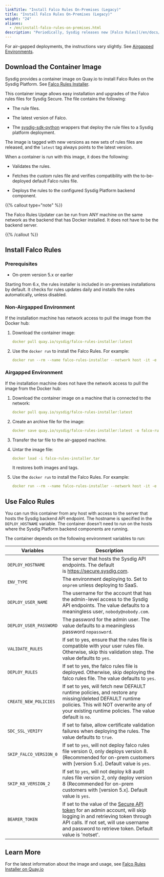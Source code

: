 ```yaml
---
linkTitle: "Install Falco Rules On-Premises (Legacy)"
title: "Install Falco Rules On-Premises (Legacy)"
weight: "24"
aliases:
  - /en/install-falco-rules-on-premises.html
description: "Periodically, Sysdig releases new [Falco Rules](/en/docs/release-notes/falco-rules-changelog) that provide additional coverage for new behaviors, and adds exceptions for known good behaviors. The rules installer is included by default in on-prem installations 6.x and up. If you are using an earlier version, you can install Falco Rules as a container in on-prem deployments."
---
```


For air-gapped deployments, the instructions vary slightly. See [Airgapped Environments](#airgapped-environment).

## Download the Container Image

Sysdig provides a container image on Quay.io to install Falco Rules on the Sysdig Platform. See [Falco Rules Installer](https://quay.io/repository/sysdig/falco-rules-installer).

This container image allows easy installation and upgrades of the Falco rules files for Sysdig Secure. The file contains the following:

-   The rule files.

-   The latest version of Falco.

-   The [sysdig-sdk-python](https://github.com/sysdiglabs/sysdig-sdk-python) wrappers that deploy the rule files to a Sysdig platform deployment.

The image is tagged with new versions as new sets of rules files are released, and the `latest` tag always points to the latest version.

When a container is run with this image, it does the following:

-   Validates the rules.

-   Fetches the custom rules file and verifies compatibility with the to-be-deployed default Falco rules file.

-   Deploys the rules to the configured Sysdig Platform backend component.

{{% callout type="note" %}}

The Falco Rules Updater can be run from ANY machine on the same network
as the backend that has Docker installed. It does not have to be the
backend server.

{{% /callout %}}

## Install Falco Rules

### Prerequisites

- On-prem version 5.x or earlier

Starting from 6.x, the rules installer is included in on-premises installations by default. It checks for rules updates daily and installs the rules automatically, unless disabled.

### Non-Airgapped Environment

If the installation machine has network access to pull the image from the Docker hub:

1.  Download the container image:

    ```yaml
    docker pull quay.io/sysdig/falco-rules-installer:latest
    ```

2.  Use the `docker run` to install the Falco Rules. For example:

    ```yaml
    docker run --rm --name falco-rules-installer --network host -it -e DEPLOY_HOSTNAME=https://my-sysdig-backend.com -e DEPLOY_USER_NAME=test@sysdig.com -e DEPLOY_USER_PASSWORD=<my password> -e VALIDATE_RULES=yes -e DEPLOY_RULES=yes -e CREATE_NEW_POLICIES=no -e SDC_SSL_VERIFY=True -e ENV_TYPE=onprem quay.io/sysdig/falco-rules-installer:latest
    ```

### Airgapped Environment

If the installation machine does not have the network access to pull the image from the Docker hub:

1.  Download the container image on a machine that is connected to the network:

    ```yaml
    docker pull quay.io/sysdig/falco-rules-installer:latest
    ```

2.  Create an archive file for the image:

    ```yaml
    docker save quay.io/sysdig/falco-rules-installer:latest -o falco-rules-installer.tar
    ```

3.  Transfer the tar file to the air-gapped machine.

4.  Untar the image file:

    ```yaml
    docker load -i falco-rules-installer.tar
    ```

    It restores both images and tags.

5.  Use the `docker run` to install the Falco Rules. For example:

    ```yaml
    docker run --rm --name falco-rules-installer --network host -it -e DEPLOY_HOSTNAME=https://my-sysdig-backend.com -e DEPLOY_USER_NAME=test@sysdig.com -e DEPLOY_USER_PASSWORD=<my password> -e VALIDATE_RULES=yes -e DEPLOY_RULES=yes -e CREATE_NEW_POLICIES=no -e SDC_SSL_VERIFY=True -e ENV_TYPE=onprem sysdig/falco_rules_installer:latest
    ```

## Use Falco Rules

You can run this container from any host with access to the server that hosts the Sysdig backend API endpoint. The hostname is specified in the `DEPLOY_HOSTNAME` variable. The container doesn't need to run on the hosts where the Sysdig Platform backend components are running.

The container depends on the following environment variables to run:

| Variables     | Description        |
| ---------------------- |-------------------|
| `DEPLOY_HOSTNAME`      | The server that hosts the Sysdig API endpoints. The default is <https://secure.sysdig.com>.      |
| `ENV_TYPE` | The environment deploying to.  Set to `onprem` unless deploying to SaaS.  |                                  
| `DEPLOY_USER_NAME`     | The username for the account that has the admin-level access to the Sysdig API endpoints. The value defaults to a meaningless user, `nobody@nobody.com`.     |
| `DEPLOY_USER_PASSWORD` | The password for the admin user. The value defaults to a meaningless password `nopassword`.   |
| `VALIDATE_RULES`       | If set to yes, ensure that the rules file is compatible with your user rules file. Otherwise, skip this validation step. The value defaults to `yes`.  |
| `DEPLOY_RULES`         | If set to yes, the falco rules file is deployed. Otherwise, skip deploying the falco rules file. The value defaults to `yes`.    |
| `CREATE_NEW_POLICIES`  | If set to yes, will fetch new DEFAULT runtime policies, and restore any missing/deleted DEFAULT runtime policies. This will NOT overwrite any of your existing runtime policies.  The value default is `no`.          |
| `SDC_SSL_VERIFY`       | If set to false, allow certificate validation failures when deploying the rules. The value defaults to `true`.                |
| `SKIP_FALCO_VERSION_0` | If set to `yes`, will not deploy falco rules file version 0, only deploys version 8. (Recommended for on-prem customers with [version 5.x]. Default value is `yes`.                                                                       |
| `SKIP_K8_VERSION_2`    | If set to `yes`, will not deploy k8 audit rules file version 2, only deploy version 8 (Recommended for on-prem customers with  [version 5.x]. Default value is `yes`.                                                                      |
| `BEARER_TOKEN` | If set to the value of the [Secure API token](/en/docs/administration/administration-settings/user-profile-and-password/retrieve-the-sysdig-api-token/) for an admin account, will skip logging in and retrieving token through API calls. If not set, will use username and password to retrieve token. Default value is 'notset'. |

## Learn More

For the latest information about the image and usage, see [Falco Rules Installer on Quay.io](https://quay.io/repository/sysdig/falco-rules-installer)